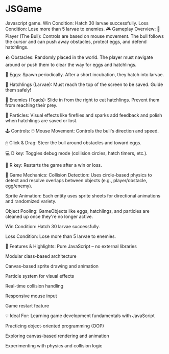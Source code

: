# JSGame
Javascript game. Win Condition: Hatch 30 larvae successfully.  Loss Condition: Lose more than 5 larvae to enemies.
🎮 Gameplay Overview:
🐂 Player (The Bull): Controls are based on mouse movement. The bull follows the cursor and can push away obstacles, protect eggs, and defend hatchlings.

🪨 Obstacles: Randomly placed in the world. The player must navigate around or push them to clear the way for eggs and hatchlings.

🥚 Eggs: Spawn periodically. After a short incubation, they hatch into larvae.

🐛 Hatchlings (Larvae): Must reach the top of the screen to be saved. Guide them safely!

🐸 Enemies (Toads): Slide in from the right to eat hatchlings. Prevent them from reaching their prey.

🌟 Particles: Visual effects like fireflies and sparks add feedback and polish when hatchlings are saved or lost.

🕹 Controls:
🖱 Mouse Movement: Controls the bull's direction and speed.

🖱 Click & Drag: Steer the bull around obstacles and toward eggs.

💻 D key: Toggles debug mode (collision circles, hatch timers, etc.).

🔁 R key: Restarts the game after a win or loss.

🧠 Game Mechanics:
Collision Detection: Uses circle-based physics to detect and resolve overlaps between objects (e.g., player/obstacle, egg/enemy).

Sprite Animation: Each entity uses sprite sheets for directional animations and randomized variety.

Object Pooling: GameObjects like eggs, hatchlings, and particles are cleaned up once they're no longer active.

Win Condition: Hatch 30 larvae successfully.

Loss Condition: Lose more than 5 larvae to enemies.

🧩 Features & Highlights:
Pure JavaScript – no external libraries

Modular class-based architecture

Canvas-based sprite drawing and animation

Particle system for visual effects

Real-time collision handling

Responsive mouse input

Game restart feature

💡 Ideal For:
Learning game development fundamentals with JavaScript

Practicing object-oriented programming (OOP)

Exploring canvas-based rendering and animation

Experimenting with physics and collision logic
